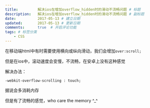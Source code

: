 ```yaml
---
title:         解决ios在增加overflow_hidden时的滑动不流畅问题 # 标题
description:   解决ios在增加overflow_hidden时的滑动不流畅问题 # 副标题
date:          2017-05-13 # 建立日期
updated:       2017-05-13 # 更新日期
comments:      true  # 开启评论功能
tags: # 标签分类
    - CSS
---
```



在移动端html中有时需要使用横向或纵向滑动，我们会增加`over:scroll;`

但是在ios中，滚动速度会变慢，不流畅，在安卓上没有这种感觉

解决办法：
```
-webkit-overflow-scrolling : touch;
```

据说会多消耗内存

但是有了流畅的感觉，who care the memory ^_^
